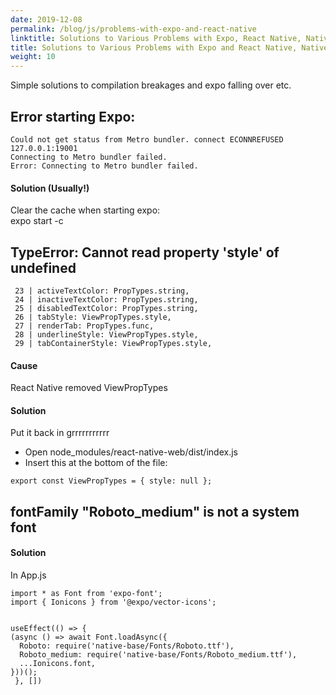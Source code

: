 ```yaml
---
date: 2019-12-08
permalink: /blog/js/problems-with-expo-and-react-native
linktitle: Solutions to Various Problems with Expo, React Native, Native Base etc
title: Solutions to Various Problems with Expo and React Native, Native Base etc
weight: 10
---
```



Simple solutions to compilation breakages and expo falling over etc.

## Error starting Expo:

```
Could not get status from Metro bundler. connect ECONNREFUSED 127.0.0.1:19001
Connecting to Metro bundler failed.
Error: Connecting to Metro bundler failed.
```

#### Solution (Usually!)

Clear the cache when starting expo:<br />
expo start -c  


## TypeError: Cannot read property 'style' of undefined

```
 23 | activeTextColor: PropTypes.string,
 24 | inactiveTextColor: PropTypes.string,
 25 | disabledTextColor: PropTypes.string,
 26 | tabStyle: ViewPropTypes.style,
 27 | renderTab: PropTypes.func,
 28 | underlineStyle: ViewPropTypes.style,
 29 | tabContainerStyle: ViewPropTypes.style,
```

#### Cause
React Native removed ViewPropTypes

#### Solution

Put it back in grrrrrrrrrrr
- Open node_modules/react-native-web/dist/index.js
- Insert this at the bottom of the file:
```
export const ViewPropTypes = { style: null };
```

## fontFamily "Roboto_medium" is not a system font

#### Solution
In App.js
```
import * as Font from 'expo-font';
import { Ionicons } from '@expo/vector-icons';


useEffect(() => {
(async () => await Font.loadAsync({
  Roboto: require('native-base/Fonts/Roboto.ttf'),
  Roboto_medium: require('native-base/Fonts/Roboto_medium.ttf'),
  ...Ionicons.font,
}))();
 }, [])
 ```

